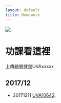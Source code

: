 ```yaml
---
layout: default
title: Homework
---
```

![](https://nukcsie110.github.io/ProgrammingStudio/assets/images/cheer.png)
# 功課看這裡
上傳題號就是UVAxxxxx
##   2017/12
*   20171211 [UVA10642](https://uva.onlinejudge.org/index.php?option=com_onlinejudge&Itemid=8&category=18&page=show_problem&problem=1583).
